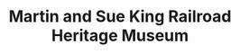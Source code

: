 ---
layout: repo
title: "Martin and Sue King Railroad Heritage Museum"
id: 23301
permalink: repos/23301/
---